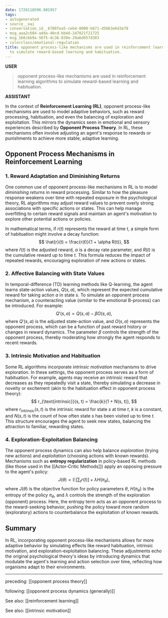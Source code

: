 ```yaml
---
date: 1728118596.001957
tags:
- autogenerated
- source__oai
- conversation_id__6700fea5-ceb4-8008-b671-d5663e6d3e78
- msg_aaa2c604-a4da-40cd-bb4d-247021f21725
- msg_166cbb9a-56f5-4c36-839e-29a6d957d303
- colorclass/emotional-regulation
title: opponent process-like mechanisms are used in reinforcement learning algorithms
  to simulate reward-based learning and habituation.
---
```


**USER**

> opponent process-like mechanisms are used in reinforcement learning algorithms to simulate reward-based learning and habituation.


**ASSISTANT**

In the context of **Reinforcement Learning (RL)**, opponent process-like mechanisms are used to model adaptive behaviors, such as reward processing, habituation, and even the balancing of exploration and exploitation. This mirrors the dynamics seen in emotional and sensory experiences described by **Opponent Process Theory**. In RL, these mechanisms often involve adjusting an agent's response to rewards or punishments to achieve more stable, adaptive learning.

## Opponent Process Mechanisms in Reinforcement Learning

### 1. **Reward Adaptation and Diminishing Returns**

One common use of opponent process-like mechanisms in RL is to model *diminishing returns* in reward processing. Similar to how the pleasure response weakens over time with repeated exposure in the psychological theory, RL algorithms may adjust reward values to prevent overly strong associations with specific actions or states. This can help manage overfitting to certain reward signals and maintain an agent's motivation to explore other potential actions or policies.

In mathematical terms, if $r(t)$ represents the reward at time $t$, a simple form of habituation might involve a decay function:
$$
\hat{r}(t) = \frac{r(t)}{1 + \alpha R(t)},
$$
where $\hat{r}(t)$ is the adjusted reward, $\alpha$ is a decay rate parameter, and $R(t)$ is the cumulative reward up to time $t$. This formula reduces the impact of repeated rewards, encouraging exploration of new actions or states.

### 2. **Affective Balancing with State Values**

In temporal-difference (TD) learning methods like Q-learning, the agent learns state-action values, $Q(s, a)$, which represent the expected cumulative reward for taking action $a$ in state $s$. To simulate an opponent process mechanism, a counteracting value (similar to the emotional B-process) can be introduced. For example:
$$
Q'(s, a) = Q(s, a) - \beta O(s, a),
$$
where $Q'(s, a)$ is the adjusted state-action value, and $O(s, a)$ represents the opponent process, which can be a function of past reward history or changes in reward dynamics. The parameter $\beta$ controls the strength of the opponent process, thereby moderating how strongly the agent responds to recent rewards.

### 3. **Intrinsic Motivation and Habituation**

Some RL algorithms incorporate *intrinsic motivation* mechanisms to drive exploration. In these settings, the opponent process serves as a form of habituation. For example, agents may receive an intrinsic reward that decreases as they repeatedly visit a state, thereby simulating a decrease in novelty or excitement (akin to the habituation effect in opponent process theory):
$$
r_{\text{intrinsic}}(s, t) = \frac{k}{1 + N(s, t)},
$$
where $r_{\text{intrinsic}}(s, t)$ is the intrinsic reward for state $s$ at time $t$, $k$ is a constant, and $N(s, t)$ is the count of how often state $s$ has been visited up to time $t$. This structure encourages the agent to seek new states, balancing the attraction to familiar, rewarding states.

### 4. **Exploration-Exploitation Balancing**

The opponent process dynamics can also help balance *exploration* (trying new actions) and *exploitation* (choosing actions with known rewards). Mechanisms such as **entropy regularization** in policy-based RL methods (like those used in the [[Actor-Critic Methods]]) apply an opposing pressure to the agent's policy:
$$
J(\theta) = \mathbb{E}[\sum_t r(t)] + \lambda H(\pi_\theta),
$$
where $J(\theta)$ is the objective function for policy parameters $\theta$, $H(\pi_\theta)$ is the entropy of the policy $\pi_\theta$, and $\lambda$ controls the strength of the exploration (opponent) process. Here, the entropy term acts as an opponent process to the reward-seeking behavior, pushing the policy toward more random (exploratory) actions to counterbalance the exploitation of known rewards.

## Summary

In RL, incorporating opponent process-like mechanisms allows for more adaptive behavior by simulating effects like reward habituation, intrinsic motivation, and exploration-exploitation balancing. These adjustments echo the original psychological theory's ideas by introducing dynamics that modulate the agent's learning and action selection over time, reflecting how organisms adapt to their environments.


---

preceding: [[opponent process theory]]  


following: [[opponent process dynamics (generally)]]

See also: [[reinforcement learning]]


See also: [[intrinsic motivation]]
